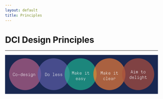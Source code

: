 ```yaml
---
layout: default
title: Principles
---
```


# DCI Design Principles
* * *
![Branching](/assets/19471379/19472566.png)
